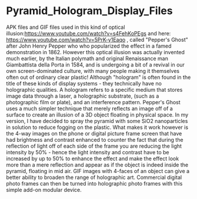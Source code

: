# Pyramid_Hologram_Display_Files
APK files and GIF files used in this kind of optical illusion:https://www.youtube.com/watch?v=s4FehKoPEgs and here: https://www.youtube.com/watch?v=5PrK-y1Eaqo  , called "Pepper's Ghost" after John Henry Pepper who who popularized the effect in a famed demonstration in 1862. However this optical illusion was actually invented much earlier, by the Italian polymath and original Renaissance man Giambattista della Porta in 1584, and is undergoing a bit of a revival in our own screen-dominated culture, with many people making it themselves often out of ordinary clear plastic!  Although "hologram" is often found in the title of these kinds of display systems - they technically have no holographic qualities. A hologram refers to a specific medium that stores image data through a laser, a holographic substrate, (such as a photographic film or plate), and an interference pattern. Pepper's Ghost uses a much simpler technique that merely reflects an image off of a surface to create an illusion of a 3D object floating in physical space.  In my version, I have decided to spray the pyramid with some SiO2 nanoparticles in solution to reduce fogging on the plastic. What makes it work however is the 4-way images on the phone or digital picture frame screen that have had brightness and contrast enhanced to counter the fact that during the reflection of light off of each side of the frame you are reducing the light intensity by 50% - hence the light intensity and contrast have to be increased by up to 50% to enhance the effect and make the effect look more than a mere reflection and appear as if the object is indeed inside the pyramid, floating in mid air.   GIF images with 4-faces of an object can give a better ability to broaden the range of holographic art. Commercial digital photo frames can then be turned into holographic photo frames with this simple add-on modular device.
